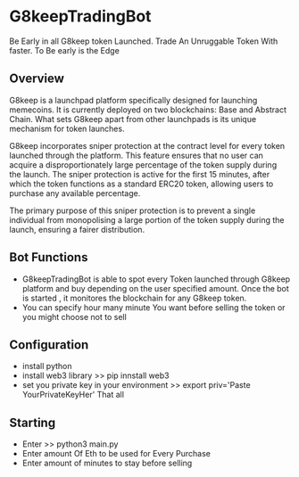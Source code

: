# G8keepTradingBot
Be Early in all G8keep token Launched. Trade An Unruggable Token With faster. To Be early is the Edge

## Overview
G8keep is a launchpad platform specifically designed for launching memecoins. It is currently deployed on two blockchains: Base and Abstract Chain. What sets G8keep apart from other launchpads is its unique mechanism for token launches.  

G8keep incorporates sniper protection at the contract level for every token launched through the platform. This feature ensures that no user can acquire a disproportionately large percentage of the token supply during the launch. The sniper protection is active for the first 15 minutes, after which the token functions as a standard ERC20 token, allowing users to purchase any available percentage.  

The primary purpose of this sniper protection is to prevent a single individual from monopolising a large portion of the token supply during the launch, ensuring a fairer distribution.

## Bot Functions
- G8keepTradingBot is able to spot every Token launched through G8keep platform and buy depending on the user specified amount. Once the bot is started , it monitores the blockchain for any G8keep token.
- You can specify hour many minute You want before selling the token or you might choose not to sell


## Configuration
- install python
- install web3 library >> pip innstall web3
- set you private key in your environment >> export priv='Paste YourPrivateKeyHer'
  That all

## Starting
- Enter >> python3 main.py
- Enter amount Of Eth to be used for Every Purchase
- Enter amount of minutes to stay before selling 






